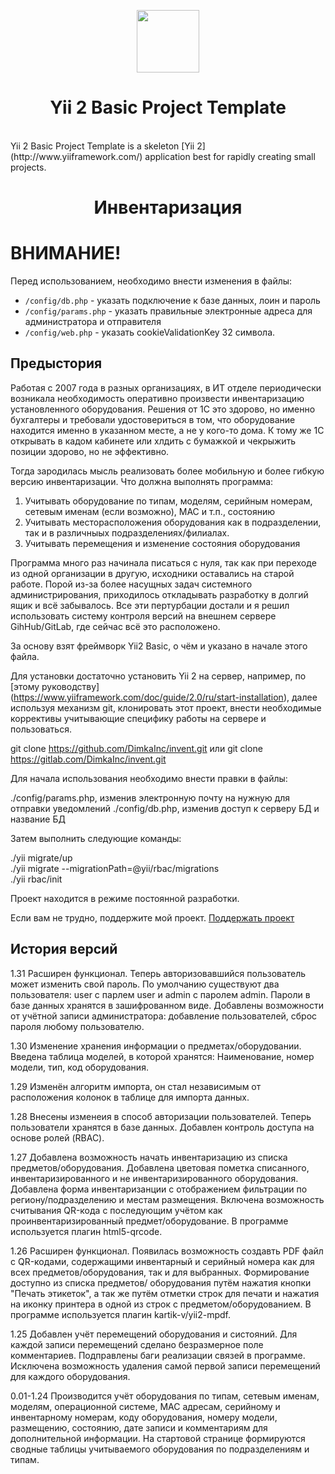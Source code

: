 <p align="center">
    <a href="https://github.com/yiisoft" target="_blank">
        <img src="https://avatars0.githubusercontent.com/u/993323" height="100px">
    </a>
    <h1 align="center">Yii 2 Basic Project Template</h1>
    <br>
    Yii 2 Basic Project Template is a skeleton [Yii 2](http://www.yiiframework.com/) application best for rapidly creating small projects.
</p>

<h1 align="center">Инвентаризация</h1>

<h1>ВНИМАНИЕ!</h1>
<p>Перед использованием, необходимо внести изменения в файлы:</p>
<ul>
    <li><code>/config/db.php</code> - указать подключение к базе данных, лоин и пароль</li>
    <li><code>/config/params.php</code> - указать правильные электронные адреса для администратора и отправителя</li>
    <li><code>/config/web.php</code> - указать cookieValidationKey 32 символа.
</ul>

Предыстория
-----------

Работая с 2007 года в разных организациях, в ИТ отделе периодически возникала необходимость оперативно произвести
инвентаризацию установленного оборудования. Решения от 1С это здорово, но именно бухгалтеры и требовали
удостовериться в том, что оборудование находится именно в указанном месте, а не у кого-то дома. К тому же
1С открывать в кадом кабинете или хлдить с бумажкой и чекрыжить позиции здорово, но не эффективно.

Тогда зародилась мысль реализовать более мобильную и более гибкую версию инвентаризации.
Что должна выполнять программа:
1. Учитывать оборудование по типам, моделям, серийным номерам, сетевым именам (если возможно), MAC и т.п., состоянию
2. Учитывать месторасположения оборудования как в подразделении, так и в различныых подразделениях/филиалах.
3. Учитывать перемещения и изменение состояния оборудования

Программа много раз начинала писаться с нуля, так как при переходе из одной организации в другую, исходники
оставались на старой работе. Порой из-за более насущных задач системного администрирования, приходилось откладывать
разработку в долгий ящик и всё забывалось. Все эти пертурбации достали и я решил использовать систему контроля
версий на внешнем сервере GihHub/GitLab, где сейчас всё это расположено.

За основу взят фреймворк Yii2 Basic, о чём и указано в начале этого файла.

Для установки достаточно установить Yii 2 на сервер, например, по [этому руководству] (https://www.yiiframework.com/doc/guide/2.0/ru/start-installation), далее
используя механизм git, клонировать этот проект, внести необходимые коррективы учитывающие специфику работы на
сервере и пользоваться.

git clone https://github.com/DimkaInc/invent.git
или
git clone https://gitlab.com/DimkaInc/invent.git

Для начала использования необходимо внести правки в файлы:

./config/params.php, изменив электронную почту на нужную для отправки уведомлений
./config/db.php, изменив доступ к серверу БД и название БД

Затем выполнить следующие команды:

./yii migrate/up<br>
./yii migrate --migrationPath=@yii/rbac/migrations<br>
./yii rbac/init

Проект находится в режиме постоянной разработки.

Если вам не трудно, поддержите мой проект.
<a href="https://promo-money.ru/quickpay/shop-widget?writer=seller&targets=%D0%9F%D0%BE%D0%B4%D0%B4%D0%B5%D1%80%D0%B6%D0%B0%D1%82%D1%8C%20%D0%BF%D1%80%D0%BE%D0%B5%D0%BA%D1%82&targets-hint=&default-sum=300&button-text=14&payment-type-choice=on&mobile-payment-type-choice=on&hint=&successURL=https%3A%2F%2Fgithub.com%2FDimkaInc&quickpay=shop&account=41001153778587" target="blank">Поддержать проект</a>


История версий
--------------

1.31 Расширен функционал. Теперь авторизовавшийся пользователь может изменить свой пароль. По умолчанию существуют
два пользователя: user с парлем user и admin с паролем admin. Пароли в базе данных хранятся в зашифрованном виде.
Добавлены возможности от учётной записи администратора: добавление пользователей, сброс пароля любому пользователю.

1.30 Изменение хранения информации о предметах/оборудовании. Введена таблица моделей, в которой хранятся: Наименование,
номер модели, тип, код оборудования.

1.29 Изменён алгоритм импорта, он стал независимым от расположения колонок в таблице для импорта данных.

1.28 Внесены изменеия в способ авторизации пользователей. Теперь пользователи хранятся в базе данных. Добавлен
контроль доступа на основе ролей (RBAC).

1.27 Добавлена возможность начать инвентаризацию из списка предметов/оборудования. Добавлена цветовая пометка
списанного, инвентаризированного и не инвентаризированного оборудования. Добавлена форма инвентаризанции с
отображением фильтрации по региону/подразделению и местам размещения. Включена возможность считывания QR-кода
с последующим учётом как проинвентаризированный предмет/оборудование.
В программе используется плагин html5-qrcode.

1.26 Расширен функционал. Появилась возможность создавть PDF файл с QR-кодами, содержащими инвентарный и серийный
номера как для всех предметов/оборудования, так и для выбранных. Формирование доступно из списка предметов/
оборудования путём нажатия кнопки "Печать этикеток", а так же путём отметки строк для печати и нажатия на иконку
принтера в одной из строк с предметом/оборудованием.
В программе используется плагин kartik-v/yii2-mpdf.

1.25 Добавлен учёт перемещений оборудования и систояний. Для каждой записи перемещений сделано безразмерное
поле комментариев. Подправлены баги реализации связей в программе. Исключена возможность удаления самой
первой записи перемещений для каждого оборудования.

0.01-1.24 Производится учёт оборудования по типам, сетевым именам, моделям, операционной системе, MAC адресам, серийному
и инвентарному номерам, коду оборудования, номеру модели, размещению, состоянию, дате записи и комментариям для
дополнительной информации. На стартовой странице формируются сводные таблицы учитываемого оборудования по
подразделениям и типам.
